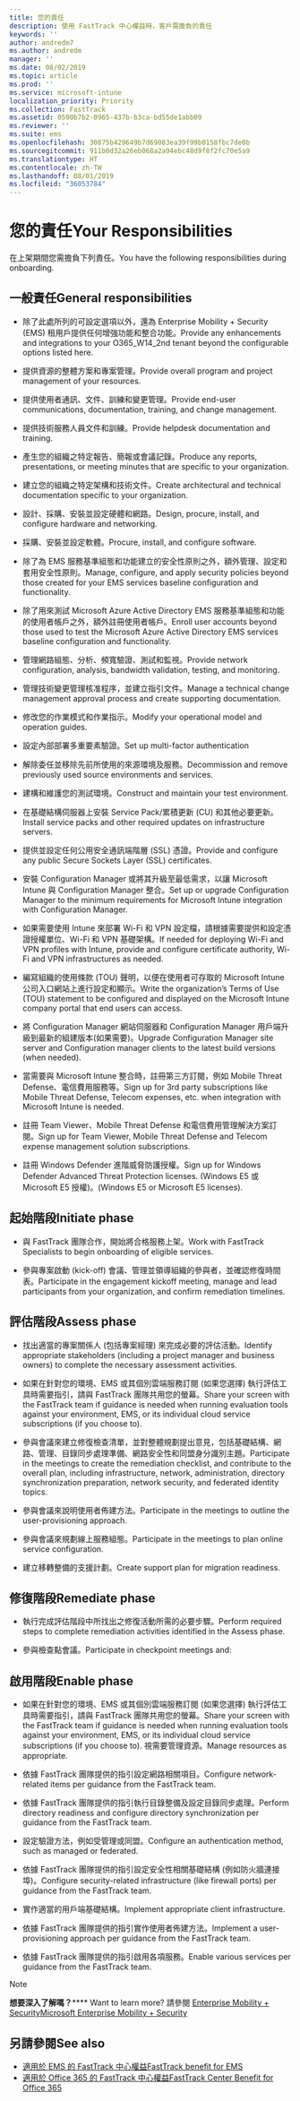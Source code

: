 ```yaml
---
title: 您的責任
description: 使用 FastTrack 中心權益時，客戶需擔負的責任
keywords: ''
author: andredm7
ms.author: andredm
manager: ''
ms.date: 08/02/2019
ms.topic: article
ms.prod: ''
ms.service: microsoft-intune
localization_priority: Priority
ms.collection: FastTrack
ms.assetid: 0590b7b2-0965-437b-b3ca-bd55de1abb09
ms.reviewer: ''
ms.suite: ems
ms.openlocfilehash: 30875b429649b7d69083ea39f99b0158fbc7de0b
ms.sourcegitcommit: 911b0d32a26eb068a2a94ebc48d9f8f2fc70e5a9
ms.translationtype: HT
ms.contentlocale: zh-TW
ms.lasthandoff: 08/01/2019
ms.locfileid: "36053784"
---
```

# <a name="your-responsibilities"></a><span data-ttu-id="2ede7-103">您的責任</span><span class="sxs-lookup"><span data-stu-id="2ede7-103">Your Responsibilities</span></span>

<span data-ttu-id="2ede7-104">在上架期間您需擔負下列責任。</span><span class="sxs-lookup"><span data-stu-id="2ede7-104">You have the following responsibilities during onboarding.</span></span>

## <a name="general-responsibilities"></a><span data-ttu-id="2ede7-105">一般責任</span><span class="sxs-lookup"><span data-stu-id="2ede7-105">General responsibilities</span></span>

-   <span data-ttu-id="2ede7-106">除了此處所列的可設定選項以外，還為 Enterprise Mobility + Security (EMS) 租用戶提供任何增強功能和整合功能。</span><span class="sxs-lookup"><span data-stu-id="2ede7-106">Provide any enhancements and integrations to your O365_W14_2nd tenant beyond the configurable options listed here.</span></span>

-   <span data-ttu-id="2ede7-107">提供資源的整體方案和專案管理。</span><span class="sxs-lookup"><span data-stu-id="2ede7-107">Provide overall program and project management of your resources.</span></span>

-   <span data-ttu-id="2ede7-108">提供使用者通訊、文件、訓練和變更管理。</span><span class="sxs-lookup"><span data-stu-id="2ede7-108">Provide end-user communications, documentation, training, and change management.</span></span>

-   <span data-ttu-id="2ede7-109">提供技術服務人員文件和訓練。</span><span class="sxs-lookup"><span data-stu-id="2ede7-109">Provide helpdesk documentation and training.</span></span>

-   <span data-ttu-id="2ede7-110">產生您的組織之特定報告、簡報或會議記錄。</span><span class="sxs-lookup"><span data-stu-id="2ede7-110">Produce any reports, presentations, or meeting minutes that are specific to your organization.</span></span>

-   <span data-ttu-id="2ede7-111">建立您的組織之特定架構和技術文件。</span><span class="sxs-lookup"><span data-stu-id="2ede7-111">Create architectural and technical documentation specific to your organization.</span></span>

-   <span data-ttu-id="2ede7-112">設計、採購、安裝並設定硬體和網路。</span><span class="sxs-lookup"><span data-stu-id="2ede7-112">Design, procure, install, and configure hardware and networking.</span></span>

-   <span data-ttu-id="2ede7-113">採購、安裝並設定軟體。</span><span class="sxs-lookup"><span data-stu-id="2ede7-113">Procure, install, and configure software.</span></span>

-   <span data-ttu-id="2ede7-114">除了為 EMS 服務基準組態和功能建立的安全性原則之外，額外管理、設定和套用安全性原則。</span><span class="sxs-lookup"><span data-stu-id="2ede7-114">Manage, configure, and apply security policies beyond those created for your EMS services baseline configuration and functionality.</span></span>

-   <span data-ttu-id="2ede7-115">除了用來測試 Microsoft Azure Active Directory EMS 服務基準組態和功能的使用者帳戶之外，額外註冊使用者帳戶。</span><span class="sxs-lookup"><span data-stu-id="2ede7-115">Enroll user accounts beyond those used to test the Microsoft Azure Active Directory EMS services baseline configuration and functionality.</span></span>

-   <span data-ttu-id="2ede7-116">管理網路組態、分析、頻寬驗證、測試和監視。</span><span class="sxs-lookup"><span data-stu-id="2ede7-116">Provide network configuration, analysis, bandwidth validation, testing, and monitoring.</span></span>

-   <span data-ttu-id="2ede7-117">管理技術變更管理核准程序，並建立指引文件。</span><span class="sxs-lookup"><span data-stu-id="2ede7-117">Manage a technical change management approval process and create supporting documentation.</span></span>

-   <span data-ttu-id="2ede7-118">修改您的作業模式和作業指示。</span><span class="sxs-lookup"><span data-stu-id="2ede7-118">Modify your operational model and operation guides.</span></span>

-   <span data-ttu-id="2ede7-119">設定內部部署多重要素驗證。</span><span class="sxs-lookup"><span data-stu-id="2ede7-119">Set up multi-factor authentication</span></span>

-   <span data-ttu-id="2ede7-120">解除委任並移除先前所使用的來源環境及服務。</span><span class="sxs-lookup"><span data-stu-id="2ede7-120">Decommission and remove previously used source environments and services.</span></span>

-   <span data-ttu-id="2ede7-121">建構和維護您的測試環境。</span><span class="sxs-lookup"><span data-stu-id="2ede7-121">Construct and maintain your test environment.</span></span>

-   <span data-ttu-id="2ede7-122">在基礎結構伺服器上安裝 Service Pack/累積更新 (CU) 和其他必要更新。</span><span class="sxs-lookup"><span data-stu-id="2ede7-122">Install service packs and other required updates on infrastructure servers.</span></span>

-   <span data-ttu-id="2ede7-123">提供並設定任何公用安全通訊端階層 (SSL) 憑證。</span><span class="sxs-lookup"><span data-stu-id="2ede7-123">Provide and configure any public Secure Sockets Layer (SSL) certificates.</span></span>

-   <span data-ttu-id="2ede7-124">安裝 Configuration Manager 或將其升級至最低需求，以讓 Microsoft Intune 與 Configuration Manager 整合。</span><span class="sxs-lookup"><span data-stu-id="2ede7-124">Set up or upgrade Configuration Manager to the minimum requirements for Microsoft Intune integration with Configuration Manager.</span></span>

-   <span data-ttu-id="2ede7-125">如果需要使用 Intune 來部署 Wi-Fi 和 VPN 設定檔，請根據需要提供和設定憑證授權單位、Wi-Fi 和 VPN 基礎架構。</span><span class="sxs-lookup"><span data-stu-id="2ede7-125">If needed for deploying Wi-Fi and VPN profiles with Intune, provide and configure certificate authority, Wi-Fi and VPN infrastructures as needed.</span></span>

-   <span data-ttu-id="2ede7-126">編寫組織的使用條款 (TOU) 聲明，以便在使用者可存取的 Microsoft Intune 公司入口網站上進行設定和顯示。</span><span class="sxs-lookup"><span data-stu-id="2ede7-126">Write the organization’s Terms of Use (TOU) statement to be configured and displayed on the Microsoft Intune company portal that end users can access.</span></span>

-   <span data-ttu-id="2ede7-127">將 Configuration Manager 網站伺服器和 Configuration Manager 用戶端升級到最新的組建版本(如果需要)。</span><span class="sxs-lookup"><span data-stu-id="2ede7-127">Upgrade Configuration Manager site server and Configuration manager clients to the latest build versions (when needed).</span></span>

-   <span data-ttu-id="2ede7-128">當需要與 Microsoft Intune 整合時，註冊第三方訂閱，例如 Mobile Threat Defense、電信費用服務等。</span><span class="sxs-lookup"><span data-stu-id="2ede7-128">Sign up for 3rd party subscriptions like Mobile Threat Defense, Telecom expenses, etc. when integration with Microsoft Intune is needed.</span></span>

-   <span data-ttu-id="2ede7-129">註冊 Team Viewer、Mobile Threat Defense 和電信費用管理解決方案訂閱。</span><span class="sxs-lookup"><span data-stu-id="2ede7-129">Sign up for Team Viewer, Mobile Threat Defense and Telecom expense management solution subscriptions.</span></span>

-   <span data-ttu-id="2ede7-130">註冊 Windows Defender 進階威脅防護授權。</span><span class="sxs-lookup"><span data-stu-id="2ede7-130">Sign up for Windows Defender Advanced Threat Protection licenses.</span></span> <span data-ttu-id="2ede7-131">(Windows E5 或 Microsoft E5 授權)。</span><span class="sxs-lookup"><span data-stu-id="2ede7-131">(Windows E5 or Microsoft E5 licenses).</span></span>

## <a name="initiate-phase"></a><span data-ttu-id="2ede7-132">起始階段</span><span class="sxs-lookup"><span data-stu-id="2ede7-132">Initiate phase</span></span>

-   <span data-ttu-id="2ede7-133">與 FastTrack 團隊合作，開始將合格服務上架。</span><span class="sxs-lookup"><span data-stu-id="2ede7-133">Work with FastTrack Specialists to begin onboarding of eligible services.</span></span>

-   <span data-ttu-id="2ede7-134">參與專案啟動 (kick-off) 會議、管理並領導組織的參與者，並確認修復時間表。</span><span class="sxs-lookup"><span data-stu-id="2ede7-134">Participate in the engagement kickoff meeting, manage and lead participants from your organization, and confirm remediation timelines.</span></span>

## <a name="assess-phase"></a><span data-ttu-id="2ede7-135">評估階段</span><span class="sxs-lookup"><span data-stu-id="2ede7-135">Assess phase</span></span>

-   <span data-ttu-id="2ede7-136">找出適當的專案關係人 (包括專案經理) 來完成必要的評估活動。</span><span class="sxs-lookup"><span data-stu-id="2ede7-136">Identify appropriate stakeholders (including a project manager and business owners) to complete the necessary assessment activities.</span></span>

-   <span data-ttu-id="2ede7-137">如果在針對您的環境、EMS 或其個別雲端服務訂閱 (如果您選擇) 執行評估工具時需要指引，請與 FastTrack 團隊共用您的螢幕。</span><span class="sxs-lookup"><span data-stu-id="2ede7-137">Share your screen with the FastTrack team if guidance is needed when running evaluation tools against your environment, EMS, or its individual cloud service subscriptions (if you choose to).</span></span>

-   <span data-ttu-id="2ede7-138">參與會議來建立修復檢查清單，並對整體規劃提出意見，包括基礎結構、網路、管理、目錄同步處理準備、網路安全性和同盟身分識別主題。</span><span class="sxs-lookup"><span data-stu-id="2ede7-138">Participate in the meetings to create the remediation checklist, and contribute to the overall plan, including infrastructure, network, administration, directory synchronization preparation, network security, and federated identity topics.</span></span>

-   <span data-ttu-id="2ede7-139">參與會議來說明使用者佈建方法。</span><span class="sxs-lookup"><span data-stu-id="2ede7-139">Participate in the meetings to outline the user-provisioning approach.</span></span>

-   <span data-ttu-id="2ede7-140">參與會議來規劃線上服務組態。</span><span class="sxs-lookup"><span data-stu-id="2ede7-140">Participate in the meetings to plan online service configuration.</span></span>

-   <span data-ttu-id="2ede7-141">建立移轉整備的支援計劃。</span><span class="sxs-lookup"><span data-stu-id="2ede7-141">Create support plan for migration readiness.</span></span>

## <a name="remediate-phase"></a><span data-ttu-id="2ede7-142">修復階段</span><span class="sxs-lookup"><span data-stu-id="2ede7-142">Remediate phase</span></span>

-   <span data-ttu-id="2ede7-143">執行完成評估階段中所找出之修復活動所需的必要步驟。</span><span class="sxs-lookup"><span data-stu-id="2ede7-143">Perform required steps to complete remediation activities identified in the Assess phase.</span></span>

-   <span data-ttu-id="2ede7-144">參與檢查點會議。</span><span class="sxs-lookup"><span data-stu-id="2ede7-144">Participate in checkpoint meetings and:</span></span>

## <a name="enable-phase"></a><span data-ttu-id="2ede7-145">啟用階段</span><span class="sxs-lookup"><span data-stu-id="2ede7-145">Enable phase</span></span>

-   <span data-ttu-id="2ede7-146">如果在針對您的環境、EMS 或其個別雲端服務訂閱 (如果您選擇) 執行評估工具時需要指引，請與 FastTrack 團隊共用您的螢幕。</span><span class="sxs-lookup"><span data-stu-id="2ede7-146">Share your screen with the FastTrack team if guidance is needed when running evaluation tools against your environment, EMS, or its individual cloud service subscriptions (if you choose to).</span></span> <span data-ttu-id="2ede7-147">視需要管理資源。</span><span class="sxs-lookup"><span data-stu-id="2ede7-147">Manage resources as appropriate.</span></span>

-   <span data-ttu-id="2ede7-148">依據 FastTrack 團隊提供的指引設定網路相關項目。</span><span class="sxs-lookup"><span data-stu-id="2ede7-148">Configure network-related items per guidance from the FastTrack team.</span></span>

-   <span data-ttu-id="2ede7-149">依據 FastTrack 團隊提供的指引執行目錄整備及設定目錄同步處理。</span><span class="sxs-lookup"><span data-stu-id="2ede7-149">Perform directory readiness and configure directory synchronization per guidance from the FastTrack team.</span></span>

-   <span data-ttu-id="2ede7-150">設定驗證方法，例如受管理或同盟。</span><span class="sxs-lookup"><span data-stu-id="2ede7-150">Configure an authentication method, such as managed or federated.</span></span> 

-   <span data-ttu-id="2ede7-151">依據 FastTrack 團隊提供的指引設定安全性相關基礎結構 (例如防火牆連接埠)。</span><span class="sxs-lookup"><span data-stu-id="2ede7-151">Configure security-related infrastructure (like firewall ports) per guidance from the FastTrack team.</span></span>

-   <span data-ttu-id="2ede7-152">實作適當的用戶端基礎結構。</span><span class="sxs-lookup"><span data-stu-id="2ede7-152">Implement appropriate client infrastructure.</span></span>

-   <span data-ttu-id="2ede7-153">依據 FastTrack 團隊提供的指引實作使用者佈建方法。</span><span class="sxs-lookup"><span data-stu-id="2ede7-153">Implement a user-provisioning approach per guidance from the FastTrack team.</span></span>

-   <span data-ttu-id="2ede7-154">依據 FastTrack 團隊提供的指引啟用各項服務。</span><span class="sxs-lookup"><span data-stu-id="2ede7-154">Enable various services per guidance from the FastTrack team.</span></span>

> [!NOTE]
> <span data-ttu-id="2ede7-155">**想要深入了解嗎？**</span><span class="sxs-lookup"><span data-stu-id="2ede7-155">\*\*\*\* Want to learn more?</span></span> <span data-ttu-id="2ede7-156">請參閱 [Enterprise Mobility + Security](https://www.microsoft.com/en-us/cloud-platform/enterprise-mobility)</span><span class="sxs-lookup"><span data-stu-id="2ede7-156">[Microsoft Enterprise Mobility + Security](https://www.microsoft.com/en-us/cloud-platform/enterprise-mobility)</span></span>

## <a name="see-also"></a><span data-ttu-id="2ede7-157">另請參閱</span><span class="sxs-lookup"><span data-stu-id="2ede7-157">See also</span></span>

- [<span data-ttu-id="2ede7-158">適用於 EMS 的 FastTrack 中心權益</span><span class="sxs-lookup"><span data-stu-id="2ede7-158">FastTrack benefit for EMS</span></span>](EMS-fasttrack-benefit-for-EMS.md)
- [<span data-ttu-id="2ede7-159">適用於 Office 365 的 FastTrack 中心權益</span><span class="sxs-lookup"><span data-stu-id="2ede7-159">FastTrack Center Benefit for Office 365</span></span>](O365-fasttrack-benefit-for-office-365.md)


